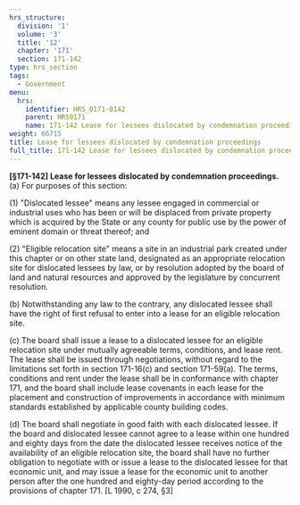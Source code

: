 ```yaml
---
hrs_structure:
  division: '1'
  volume: '3'
  title: '12'
  chapter: '171'
  section: 171-142
type: hrs_section
tags:
  - Government
menu:
  hrs:
    identifier: HRS_0171-0142
    parent: HRS0171
    name: 171-142 Lease for lessees dislocated by condemnation proceedings
weight: 66715
title: Lease for lessees dislocated by condemnation proceedings
full_title: 171-142 Lease for lessees dislocated by condemnation proceedings
---
```

**[§171-142] Lease for lessees dislocated by condemnation proceedings.** (a) For purposes of this section:

(1) "Dislocated lessee" means any lessee engaged in commercial or industrial uses who has been or will be displaced from private property which is acquired by the State or any county for public use by the power of eminent domain or threat thereof; and

(2) "Eligible relocation site" means a site in an industrial park created under this chapter or on other state land, designated as an appropriate relocation site for dislocated lessees by law, or by resolution adopted by the board of land and natural resources and approved by the legislature by concurrent resolution.

(b) Notwithstanding any law to the contrary, any dislocated lessee shall have the right of first refusal to enter into a lease for an eligible relocation site.

(c) The board shall issue a lease to a dislocated lessee for an eligible relocation site under mutually agreeable terms, conditions, and lease rent. The lease shall be issued through negotiations, without regard to the limitations set forth in section 171-16(c) and section 171-59(a). The terms, conditions and rent under the lease shall be in conformance with chapter 171, and the board shall include lease covenants in each lease for the placement and construction of improvements in accordance with minimum standards established by applicable county building codes.

(d) The board shall negotiate in good faith with each dislocated lessee. If the board and dislocated lessee cannot agree to a lease within one hundred and eighty days from the date the dislocated lessee receives notice of the availability of an eligible relocation site, the board shall have no further obligation to negotiate with or issue a lease to the dislocated lessee for that economic unit, and may issue a lease for the economic unit to another person after the one hundred and eighty-day period according to the provisions of chapter 171\. [L 1990, c 274, §3]